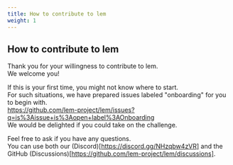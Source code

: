 ```yaml
---
title: How to contribute to lem
weight: 1
---
```


## How to contribute to lem
Thank you for your willingness to contribute to lem.  
We welcome you!

If this is your first time, you might not know where to start.  
For such situations, we have prepared issues labeled "onboarding" for you to begin with.  
https://github.com/lem-project/lem/issues?q=is%3Aissue+is%3Aopen+label%3AOnboarding  
We would be delighted if you could take on the challenge.

Feel free to ask if you have any questions.  
You can use both our (Discord)[https://discord.gg/NHzqbw4zVR] and the GitHub (Discussions)[https://github.com/lem-project/lem/discussions].
